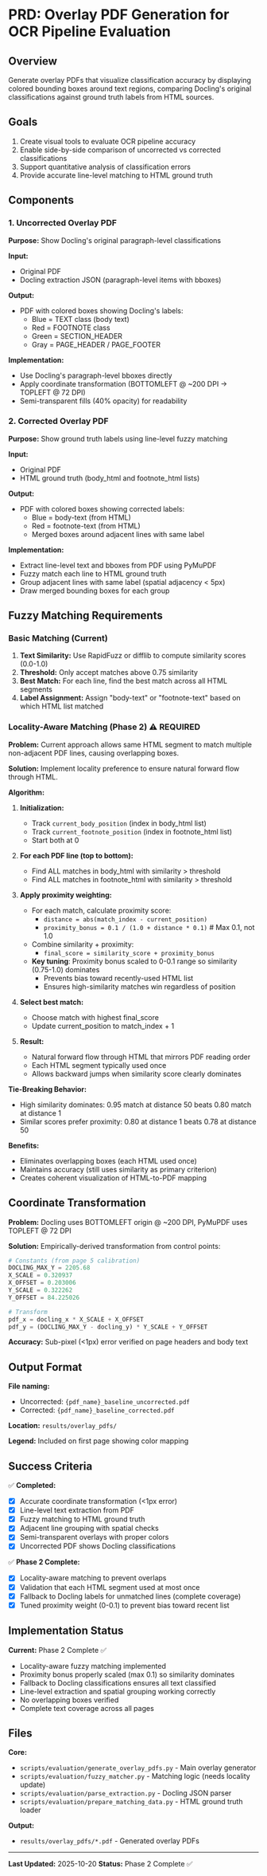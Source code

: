 # PRD: Overlay PDF Generation for OCR Pipeline Evaluation

## Overview
Generate overlay PDFs that visualize classification accuracy by displaying colored bounding boxes around text regions, comparing Docling's original classifications against ground truth labels from HTML sources.

## Goals
1. Create visual tools to evaluate OCR pipeline accuracy
2. Enable side-by-side comparison of uncorrected vs corrected classifications
3. Support quantitative analysis of classification errors
4. Provide accurate line-level matching to HTML ground truth

## Components

### 1. Uncorrected Overlay PDF
**Purpose:** Show Docling's original paragraph-level classifications

**Input:**
- Original PDF
- Docling extraction JSON (paragraph-level items with bboxes)

**Output:**
- PDF with colored boxes showing Docling's labels:
  - Blue = TEXT class (body text)
  - Red = FOOTNOTE class
  - Green = SECTION_HEADER
  - Gray = PAGE_HEADER / PAGE_FOOTER

**Implementation:**
- Use Docling's paragraph-level bboxes directly
- Apply coordinate transformation (BOTTOMLEFT @ ~200 DPI → TOPLEFT @ 72 DPI)
- Semi-transparent fills (40% opacity) for readability

### 2. Corrected Overlay PDF
**Purpose:** Show ground truth labels using line-level fuzzy matching

**Input:**
- Original PDF
- HTML ground truth (body_html and footnote_html lists)

**Output:**
- PDF with colored boxes showing corrected labels:
  - Blue = body-text (from HTML)
  - Red = footnote-text (from HTML)
  - Merged boxes around adjacent lines with same label

**Implementation:**
- Extract line-level text and bboxes from PDF using PyMuPDF
- Fuzzy match each line to HTML ground truth
- Group adjacent lines with same label (spatial adjacency < 5px)
- Draw merged bounding boxes for each group

## Fuzzy Matching Requirements

### Basic Matching (Current)
1. **Text Similarity:** Use RapidFuzz or difflib to compute similarity scores (0.0-1.0)
2. **Threshold:** Only accept matches above 0.75 similarity
3. **Best Match:** For each line, find the best match across all HTML segments
4. **Label Assignment:** Assign "body-text" or "footnote-text" based on which HTML list matched

### Locality-Aware Matching (Phase 2) ⚠️ **REQUIRED**

**Problem:** Current approach allows same HTML segment to match multiple non-adjacent PDF lines, causing overlapping boxes.

**Solution:** Implement locality preference to ensure natural forward flow through HTML.

**Algorithm:**
1. **Initialization:**
   - Track `current_body_position` (index in body_html list)
   - Track `current_footnote_position` (index in footnote_html list)
   - Start both at 0

2. **For each PDF line (top to bottom):**
   - Find ALL matches in body_html with similarity > threshold
   - Find ALL matches in footnote_html with similarity > threshold

3. **Apply proximity weighting:**
   - For each match, calculate proximity score:
     - `distance = abs(match_index - current_position)`
     - `proximity_bonus = 0.1 / (1.0 + distance * 0.1)`  # Max 0.1, not 1.0
   - Combine similarity + proximity:
     - `final_score = similarity_score + proximity_bonus`
   - **Key tuning**: Proximity bonus scaled to 0-0.1 range so similarity (0.75-1.0) dominates
     - Prevents bias toward recently-used HTML list
     - Ensures high-similarity matches win regardless of position

4. **Select best match:**
   - Choose match with highest final_score
   - Update current_position to match_index + 1

5. **Result:**
   - Natural forward flow through HTML that mirrors PDF reading order
   - Each HTML segment typically used once
   - Allows backward jumps when similarity score clearly dominates

**Tie-Breaking Behavior:**
- High similarity dominates: 0.95 match at distance 50 beats 0.80 match at distance 1
- Similar scores prefer proximity: 0.80 at distance 1 beats 0.78 at distance 50

**Benefits:**
- Eliminates overlapping boxes (each HTML used once)
- Maintains accuracy (still uses similarity as primary criterion)
- Creates coherent visualization of HTML-to-PDF mapping

## Coordinate Transformation

**Problem:** Docling uses BOTTOMLEFT origin @ ~200 DPI, PyMuPDF uses TOPLEFT @ 72 DPI

**Solution:** Empirically-derived transformation from control points:

```python
# Constants (from page 5 calibration)
DOCLING_MAX_Y = 2205.68
X_SCALE = 0.320937
X_OFFSET = 0.203006
Y_SCALE = 0.322262
Y_OFFSET = 84.225026

# Transform
pdf_x = docling_x * X_SCALE + X_OFFSET
pdf_y = (DOCLING_MAX_Y - docling_y) * Y_SCALE + Y_OFFSET
```

**Accuracy:** Sub-pixel (<1px) error verified on page headers and body text

## Output Format

**File naming:**
- Uncorrected: `{pdf_name}_baseline_uncorrected.pdf`
- Corrected: `{pdf_name}_baseline_corrected.pdf`

**Location:** `results/overlay_pdfs/`

**Legend:** Included on first page showing color mapping

## Success Criteria

✅ **Completed:**
- [x] Accurate coordinate transformation (<1px error)
- [x] Line-level text extraction from PDF
- [x] Fuzzy matching to HTML ground truth
- [x] Adjacent line grouping with spatial checks
- [x] Semi-transparent overlays with proper colors
- [x] Uncorrected PDF shows Docling classifications

✅ **Phase 2 Complete:**
- [x] Locality-aware matching to prevent overlaps
- [x] Validation that each HTML segment used at most once
- [x] Fallback to Docling labels for unmatched lines (complete coverage)
- [x] Tuned proximity weight (0-0.1) to prevent bias toward recent list

## Implementation Status

**Current:** Phase 2 Complete ✅
- Locality-aware fuzzy matching implemented
- Proximity bonus properly scaled (max 0.1) so similarity dominates
- Fallback to Docling classifications ensures all text classified
- Line-level extraction and spatial grouping working correctly
- No overlapping boxes verified
- Complete text coverage across all pages

## Files

**Core:**
- `scripts/evaluation/generate_overlay_pdfs.py` - Main overlay generator
- `scripts/evaluation/fuzzy_matcher.py` - Matching logic (needs locality update)
- `scripts/evaluation/parse_extraction.py` - Docling JSON parser
- `scripts/evaluation/prepare_matching_data.py` - HTML ground truth loader

**Output:**
- `results/overlay_pdfs/*.pdf` - Generated overlay PDFs

---

**Last Updated:** 2025-10-20
**Status:** Phase 2 Complete ✅

